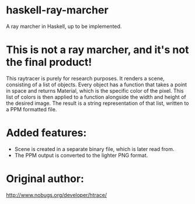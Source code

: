 # haskell-ray-marcher
A ray marcher in Haskell, up to be implemented. 

# This is not a ray marcher, and it's not the final product!
This raytracer is purely for research purposes. It renders a scene, consisting of a list of objects. Every object has a function that takes a point in space and returns Material, which is the specific color of the pixel. This list of colors is then applied to a function alongside the width and height of the desired image. The result is a string representation of that list, written to a PPM formatted file. 

# Added features: 
- Scene is created in a separate binary file, which is later read from. 
- The PPM output is converted to the lighter PNG format. 

# Original author: 
http://www.nobugs.org/developer/htrace/


